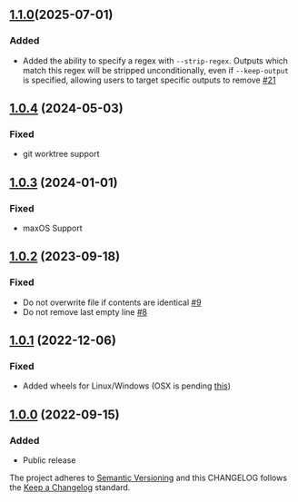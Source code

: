 ## [1.1.0](https://github.com/deshaw/nbstripout-fast/compare/v1.0.3...v1.0.4)(2025-07-01)
### Added
- Added the ability to specify a regex with `--strip-regex`. Outputs which match
  this regex will be stripped unconditionally, even if `--keep-output` is
  specified, allowing users to target specific outputs to remove
  [#21](https://github.com/deshaw/nbstripout-fast/pull/21)

## [1.0.4](https://github.com/deshaw/nbstripout-fast/compare/v1.0.3...v1.0.4) (2024-05-03)
### Fixed
- git worktree support

## [1.0.3](https://github.com/deshaw/nbstripout-fast/compare/v1.0.2...v1.0.3) (2024-01-01)
### Fixed
- maxOS Support

## [1.0.2](https://github.com/deshaw/nbstripout-fast/compare/v1.0.1...v1.0.2) (2023-09-18)
### Fixed
- Do not overwrite file if contents are identical [#9](https://github.com/deshaw/nbstripout-fast/issues/9)
- Do not remove last empty line [#8](https://github.com/deshaw/nbstripout-fast/issues/8)

## [1.0.1](https://github.com/deshaw/nbstripout-fast/compare/v1.0.0...v1.0.1) (2022-12-06)
### Fixed
- Added wheels for Linux/Windows (OSX is pending [this](https://github.com/PyO3/maturin/issues/1080#issuecomment-1330000265))

## [1.0.0](https://github.com/deshaw/nbstripout-fast/compare/v1.0.0...v1.0.0) (2022-09-15)

### Added

- Public release

The project adheres to [Semantic Versioning](https://semver.org/spec/v2.0.0.html) and
this CHANGELOG follows the [Keep a Changelog](https://keepachangelog.com/en/1.0.0/) standard.
